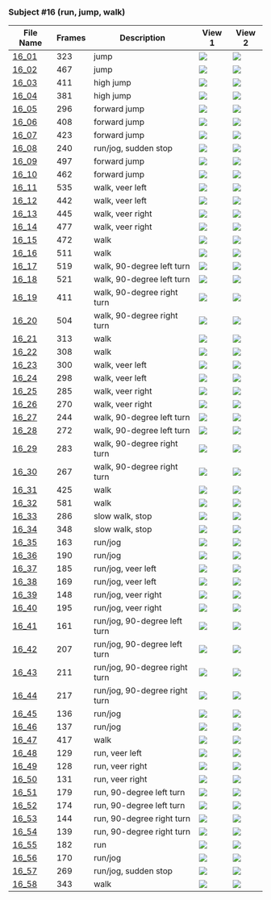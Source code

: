 ### Subject #16 (run, jump, walk)
|File Name|Frames|Description|View 1|View 2|
|-|-|-|-|-|
|[16_01](https://github.com/Shriinivas/cmubvh/raw/main/Sequence-015-019/16/Data/16_01.zip)|323|jump|<img src="https://github.com/Shriinivas/cmubvhgifs/blob/main/Sequence-015-019/16/16_01_0.gif"/>|<img src="https://github.com/Shriinivas/cmubvhgifs/blob/main/Sequence-015-019/16/16_01_1.gif"/>|
|[16_02](https://github.com/Shriinivas/cmubvh/raw/main/Sequence-015-019/16/Data/16_02.zip)|467|jump|<img src="https://github.com/Shriinivas/cmubvhgifs/blob/main/Sequence-015-019/16/16_02_0.gif"/>|<img src="https://github.com/Shriinivas/cmubvhgifs/blob/main/Sequence-015-019/16/16_02_1.gif"/>|
|[16_03](https://github.com/Shriinivas/cmubvh/raw/main/Sequence-015-019/16/Data/16_03.zip)|411|high jump|<img src="https://github.com/Shriinivas/cmubvhgifs/blob/main/Sequence-015-019/16/16_03_0.gif"/>|<img src="https://github.com/Shriinivas/cmubvhgifs/blob/main/Sequence-015-019/16/16_03_1.gif"/>|
|[16_04](https://github.com/Shriinivas/cmubvh/raw/main/Sequence-015-019/16/Data/16_04.zip)|381|high jump|<img src="https://github.com/Shriinivas/cmubvhgifs/blob/main/Sequence-015-019/16/16_04_0.gif"/>|<img src="https://github.com/Shriinivas/cmubvhgifs/blob/main/Sequence-015-019/16/16_04_1.gif"/>|
|[16_05](https://github.com/Shriinivas/cmubvh/raw/main/Sequence-015-019/16/Data/16_05.zip)|296|forward jump|<img src="https://github.com/Shriinivas/cmubvhgifs/blob/main/Sequence-015-019/16/16_05_0.gif"/>|<img src="https://github.com/Shriinivas/cmubvhgifs/blob/main/Sequence-015-019/16/16_05_1.gif"/>|
|[16_06](https://github.com/Shriinivas/cmubvh/raw/main/Sequence-015-019/16/Data/16_06.zip)|408|forward jump|<img src="https://github.com/Shriinivas/cmubvhgifs/blob/main/Sequence-015-019/16/16_06_0.gif"/>|<img src="https://github.com/Shriinivas/cmubvhgifs/blob/main/Sequence-015-019/16/16_06_1.gif"/>|
|[16_07](https://github.com/Shriinivas/cmubvh/raw/main/Sequence-015-019/16/Data/16_07.zip)|423|forward jump|<img src="https://github.com/Shriinivas/cmubvhgifs/blob/main/Sequence-015-019/16/16_07_0.gif"/>|<img src="https://github.com/Shriinivas/cmubvhgifs/blob/main/Sequence-015-019/16/16_07_1.gif"/>|
|[16_08](https://github.com/Shriinivas/cmubvh/raw/main/Sequence-015-019/16/Data/16_08.zip)|240|run/jog, sudden stop|<img src="https://github.com/Shriinivas/cmubvhgifs/blob/main/Sequence-015-019/16/16_08_0.gif"/>|<img src="https://github.com/Shriinivas/cmubvhgifs/blob/main/Sequence-015-019/16/16_08_1.gif"/>|
|[16_09](https://github.com/Shriinivas/cmubvh/raw/main/Sequence-015-019/16/Data/16_09.zip)|497|forward jump|<img src="https://github.com/Shriinivas/cmubvhgifs/blob/main/Sequence-015-019/16/16_09_0.gif"/>|<img src="https://github.com/Shriinivas/cmubvhgifs/blob/main/Sequence-015-019/16/16_09_1.gif"/>|
|[16_10](https://github.com/Shriinivas/cmubvh/raw/main/Sequence-015-019/16/Data/16_10.zip)|462|forward jump|<img src="https://github.com/Shriinivas/cmubvhgifs/blob/main/Sequence-015-019/16/16_10_0.gif"/>|<img src="https://github.com/Shriinivas/cmubvhgifs/blob/main/Sequence-015-019/16/16_10_1.gif"/>|
|[16_11](https://github.com/Shriinivas/cmubvh/raw/main/Sequence-015-019/16/Data/16_11.zip)|535|walk, veer left|<img src="https://github.com/Shriinivas/cmubvhgifs/blob/main/Sequence-015-019/16/16_11_0.gif"/>|<img src="https://github.com/Shriinivas/cmubvhgifs/blob/main/Sequence-015-019/16/16_11_1.gif"/>|
|[16_12](https://github.com/Shriinivas/cmubvh/raw/main/Sequence-015-019/16/Data/16_12.zip)|442|walk, veer left|<img src="https://github.com/Shriinivas/cmubvhgifs/blob/main/Sequence-015-019/16/16_12_0.gif"/>|<img src="https://github.com/Shriinivas/cmubvhgifs/blob/main/Sequence-015-019/16/16_12_1.gif"/>|
|[16_13](https://github.com/Shriinivas/cmubvh/raw/main/Sequence-015-019/16/Data/16_13.zip)|445|walk, veer right|<img src="https://github.com/Shriinivas/cmubvhgifs/blob/main/Sequence-015-019/16/16_13_0.gif"/>|<img src="https://github.com/Shriinivas/cmubvhgifs/blob/main/Sequence-015-019/16/16_13_1.gif"/>|
|[16_14](https://github.com/Shriinivas/cmubvh/raw/main/Sequence-015-019/16/Data/16_14.zip)|477|walk, veer right|<img src="https://github.com/Shriinivas/cmubvhgifs/blob/main/Sequence-015-019/16/16_14_0.gif"/>|<img src="https://github.com/Shriinivas/cmubvhgifs/blob/main/Sequence-015-019/16/16_14_1.gif"/>|
|[16_15](https://github.com/Shriinivas/cmubvh/raw/main/Sequence-015-019/16/Data/16_15.zip)|472|walk|<img src="https://github.com/Shriinivas/cmubvhgifs/blob/main/Sequence-015-019/16/16_15_0.gif"/>|<img src="https://github.com/Shriinivas/cmubvhgifs/blob/main/Sequence-015-019/16/16_15_1.gif"/>|
|[16_16](https://github.com/Shriinivas/cmubvh/raw/main/Sequence-015-019/16/Data/16_16.zip)|511|walk|<img src="https://github.com/Shriinivas/cmubvhgifs/blob/main/Sequence-015-019/16/16_16_0.gif"/>|<img src="https://github.com/Shriinivas/cmubvhgifs/blob/main/Sequence-015-019/16/16_16_1.gif"/>|
|[16_17](https://github.com/Shriinivas/cmubvh/raw/main/Sequence-015-019/16/Data/16_17.zip)|519|walk, 90-degree left turn|<img src="https://github.com/Shriinivas/cmubvhgifs/blob/main/Sequence-015-019/16/16_17_0.gif"/>|<img src="https://github.com/Shriinivas/cmubvhgifs/blob/main/Sequence-015-019/16/16_17_1.gif"/>|
|[16_18](https://github.com/Shriinivas/cmubvh/raw/main/Sequence-015-019/16/Data/16_18.zip)|521|walk, 90-degree left turn|<img src="https://github.com/Shriinivas/cmubvhgifs/blob/main/Sequence-015-019/16/16_18_0.gif"/>|<img src="https://github.com/Shriinivas/cmubvhgifs/blob/main/Sequence-015-019/16/16_18_1.gif"/>|
|[16_19](https://github.com/Shriinivas/cmubvh/raw/main/Sequence-015-019/16/Data/16_19.zip)|411|walk, 90-degree right turn|<img src="https://github.com/Shriinivas/cmubvhgifs/blob/main/Sequence-015-019/16/16_19_0.gif"/>|<img src="https://github.com/Shriinivas/cmubvhgifs/blob/main/Sequence-015-019/16/16_19_1.gif"/>|
|[16_20](https://github.com/Shriinivas/cmubvh/raw/main/Sequence-015-019/16/Data/16_20.zip)|504|walk, 90-degree right turn|<img src="https://github.com/Shriinivas/cmubvhgifs/blob/main/Sequence-015-019/16/16_20_0.gif"/>|<img src="https://github.com/Shriinivas/cmubvhgifs/blob/main/Sequence-015-019/16/16_20_1.gif"/>|
|[16_21](https://github.com/Shriinivas/cmubvh/raw/main/Sequence-015-019/16/Data/16_21.zip)|313|walk|<img src="https://github.com/Shriinivas/cmubvhgifs/blob/main/Sequence-015-019/16/16_21_0.gif"/>|<img src="https://github.com/Shriinivas/cmubvhgifs/blob/main/Sequence-015-019/16/16_21_1.gif"/>|
|[16_22](https://github.com/Shriinivas/cmubvh/raw/main/Sequence-015-019/16/Data/16_22.zip)|308|walk|<img src="https://github.com/Shriinivas/cmubvhgifs/blob/main/Sequence-015-019/16/16_22_0.gif"/>|<img src="https://github.com/Shriinivas/cmubvhgifs/blob/main/Sequence-015-019/16/16_22_1.gif"/>|
|[16_23](https://github.com/Shriinivas/cmubvh/raw/main/Sequence-015-019/16/Data/16_23.zip)|300|walk, veer left|<img src="https://github.com/Shriinivas/cmubvhgifs/blob/main/Sequence-015-019/16/16_23_0.gif"/>|<img src="https://github.com/Shriinivas/cmubvhgifs/blob/main/Sequence-015-019/16/16_23_1.gif"/>|
|[16_24](https://github.com/Shriinivas/cmubvh/raw/main/Sequence-015-019/16/Data/16_24.zip)|298|walk, veer left|<img src="https://github.com/Shriinivas/cmubvhgifs/blob/main/Sequence-015-019/16/16_24_0.gif"/>|<img src="https://github.com/Shriinivas/cmubvhgifs/blob/main/Sequence-015-019/16/16_24_1.gif"/>|
|[16_25](https://github.com/Shriinivas/cmubvh/raw/main/Sequence-015-019/16/Data/16_25.zip)|285|walk, veer right|<img src="https://github.com/Shriinivas/cmubvhgifs/blob/main/Sequence-015-019/16/16_25_0.gif"/>|<img src="https://github.com/Shriinivas/cmubvhgifs/blob/main/Sequence-015-019/16/16_25_1.gif"/>|
|[16_26](https://github.com/Shriinivas/cmubvh/raw/main/Sequence-015-019/16/Data/16_26.zip)|270|walk, veer right|<img src="https://github.com/Shriinivas/cmubvhgifs/blob/main/Sequence-015-019/16/16_26_0.gif"/>|<img src="https://github.com/Shriinivas/cmubvhgifs/blob/main/Sequence-015-019/16/16_26_1.gif"/>|
|[16_27](https://github.com/Shriinivas/cmubvh/raw/main/Sequence-015-019/16/Data/16_27.zip)|244|walk, 90-degree left turn|<img src="https://github.com/Shriinivas/cmubvhgifs/blob/main/Sequence-015-019/16/16_27_0.gif"/>|<img src="https://github.com/Shriinivas/cmubvhgifs/blob/main/Sequence-015-019/16/16_27_1.gif"/>|
|[16_28](https://github.com/Shriinivas/cmubvh/raw/main/Sequence-015-019/16/Data/16_28.zip)|272|walk, 90-degree left turn|<img src="https://github.com/Shriinivas/cmubvhgifs/blob/main/Sequence-015-019/16/16_28_0.gif"/>|<img src="https://github.com/Shriinivas/cmubvhgifs/blob/main/Sequence-015-019/16/16_28_1.gif"/>|
|[16_29](https://github.com/Shriinivas/cmubvh/raw/main/Sequence-015-019/16/Data/16_29.zip)|283|walk, 90-degree right turn|<img src="https://github.com/Shriinivas/cmubvhgifs/blob/main/Sequence-015-019/16/16_29_0.gif"/>|<img src="https://github.com/Shriinivas/cmubvhgifs/blob/main/Sequence-015-019/16/16_29_1.gif"/>|
|[16_30](https://github.com/Shriinivas/cmubvh/raw/main/Sequence-015-019/16/Data/16_30.zip)|267|walk, 90-degree right turn|<img src="https://github.com/Shriinivas/cmubvhgifs/blob/main/Sequence-015-019/16/16_30_0.gif"/>|<img src="https://github.com/Shriinivas/cmubvhgifs/blob/main/Sequence-015-019/16/16_30_1.gif"/>|
|[16_31](https://github.com/Shriinivas/cmubvh/raw/main/Sequence-015-019/16/Data/16_31.zip)|425|walk|<img src="https://github.com/Shriinivas/cmubvhgifs/blob/main/Sequence-015-019/16/16_31_0.gif"/>|<img src="https://github.com/Shriinivas/cmubvhgifs/blob/main/Sequence-015-019/16/16_31_1.gif"/>|
|[16_32](https://github.com/Shriinivas/cmubvh/raw/main/Sequence-015-019/16/Data/16_32.zip)|581|walk|<img src="https://github.com/Shriinivas/cmubvhgifs/blob/main/Sequence-015-019/16/16_32_0.gif"/>|<img src="https://github.com/Shriinivas/cmubvhgifs/blob/main/Sequence-015-019/16/16_32_1.gif"/>|
|[16_33](https://github.com/Shriinivas/cmubvh/raw/main/Sequence-015-019/16/Data/16_33.zip)|286|slow walk, stop|<img src="https://github.com/Shriinivas/cmubvhgifs/blob/main/Sequence-015-019/16/16_33_0.gif"/>|<img src="https://github.com/Shriinivas/cmubvhgifs/blob/main/Sequence-015-019/16/16_33_1.gif"/>|
|[16_34](https://github.com/Shriinivas/cmubvh/raw/main/Sequence-015-019/16/Data/16_34.zip)|348|slow walk, stop|<img src="https://github.com/Shriinivas/cmubvhgifs/blob/main/Sequence-015-019/16/16_34_0.gif"/>|<img src="https://github.com/Shriinivas/cmubvhgifs/blob/main/Sequence-015-019/16/16_34_1.gif"/>|
|[16_35](https://github.com/Shriinivas/cmubvh/raw/main/Sequence-015-019/16/Data/16_35.zip)|163|run/jog|<img src="https://github.com/Shriinivas/cmubvhgifs/blob/main/Sequence-015-019/16/16_35_0.gif"/>|<img src="https://github.com/Shriinivas/cmubvhgifs/blob/main/Sequence-015-019/16/16_35_1.gif"/>|
|[16_36](https://github.com/Shriinivas/cmubvh/raw/main/Sequence-015-019/16/Data/16_36.zip)|190|run/jog|<img src="https://github.com/Shriinivas/cmubvhgifs/blob/main/Sequence-015-019/16/16_36_0.gif"/>|<img src="https://github.com/Shriinivas/cmubvhgifs/blob/main/Sequence-015-019/16/16_36_1.gif"/>|
|[16_37](https://github.com/Shriinivas/cmubvh/raw/main/Sequence-015-019/16/Data/16_37.zip)|185|run/jog, veer left|<img src="https://github.com/Shriinivas/cmubvhgifs/blob/main/Sequence-015-019/16/16_37_0.gif"/>|<img src="https://github.com/Shriinivas/cmubvhgifs/blob/main/Sequence-015-019/16/16_37_1.gif"/>|
|[16_38](https://github.com/Shriinivas/cmubvh/raw/main/Sequence-015-019/16/Data/16_38.zip)|169|run/jog, veer left|<img src="https://github.com/Shriinivas/cmubvhgifs/blob/main/Sequence-015-019/16/16_38_0.gif"/>|<img src="https://github.com/Shriinivas/cmubvhgifs/blob/main/Sequence-015-019/16/16_38_1.gif"/>|
|[16_39](https://github.com/Shriinivas/cmubvh/raw/main/Sequence-015-019/16/Data/16_39.zip)|148|run/jog, veer right|<img src="https://github.com/Shriinivas/cmubvhgifs/blob/main/Sequence-015-019/16/16_39_0.gif"/>|<img src="https://github.com/Shriinivas/cmubvhgifs/blob/main/Sequence-015-019/16/16_39_1.gif"/>|
|[16_40](https://github.com/Shriinivas/cmubvh/raw/main/Sequence-015-019/16/Data/16_40.zip)|195|run/jog, veer right|<img src="https://github.com/Shriinivas/cmubvhgifs/blob/main/Sequence-015-019/16/16_40_0.gif"/>|<img src="https://github.com/Shriinivas/cmubvhgifs/blob/main/Sequence-015-019/16/16_40_1.gif"/>|
|[16_41](https://github.com/Shriinivas/cmubvh/raw/main/Sequence-015-019/16/Data/16_41.zip)|161|run/jog, 90-degree left turn|<img src="https://github.com/Shriinivas/cmubvhgifs/blob/main/Sequence-015-019/16/16_41_0.gif"/>|<img src="https://github.com/Shriinivas/cmubvhgifs/blob/main/Sequence-015-019/16/16_41_1.gif"/>|
|[16_42](https://github.com/Shriinivas/cmubvh/raw/main/Sequence-015-019/16/Data/16_42.zip)|207|run/jog, 90-degree left turn|<img src="https://github.com/Shriinivas/cmubvhgifs/blob/main/Sequence-015-019/16/16_42_0.gif"/>|<img src="https://github.com/Shriinivas/cmubvhgifs/blob/main/Sequence-015-019/16/16_42_1.gif"/>|
|[16_43](https://github.com/Shriinivas/cmubvh/raw/main/Sequence-015-019/16/Data/16_43.zip)|211|run/jog, 90-degree right turn|<img src="https://github.com/Shriinivas/cmubvhgifs/blob/main/Sequence-015-019/16/16_43_0.gif"/>|<img src="https://github.com/Shriinivas/cmubvhgifs/blob/main/Sequence-015-019/16/16_43_1.gif"/>|
|[16_44](https://github.com/Shriinivas/cmubvh/raw/main/Sequence-015-019/16/Data/16_44.zip)|217|run/jog, 90-degree right turn|<img src="https://github.com/Shriinivas/cmubvhgifs/blob/main/Sequence-015-019/16/16_44_0.gif"/>|<img src="https://github.com/Shriinivas/cmubvhgifs/blob/main/Sequence-015-019/16/16_44_1.gif"/>|
|[16_45](https://github.com/Shriinivas/cmubvh/raw/main/Sequence-015-019/16/Data/16_45.zip)|136|run/jog|<img src="https://github.com/Shriinivas/cmubvhgifs/blob/main/Sequence-015-019/16/16_45_0.gif"/>|<img src="https://github.com/Shriinivas/cmubvhgifs/blob/main/Sequence-015-019/16/16_45_1.gif"/>|
|[16_46](https://github.com/Shriinivas/cmubvh/raw/main/Sequence-015-019/16/Data/16_46.zip)|137|run/jog|<img src="https://github.com/Shriinivas/cmubvhgifs/blob/main/Sequence-015-019/16/16_46_0.gif"/>|<img src="https://github.com/Shriinivas/cmubvhgifs/blob/main/Sequence-015-019/16/16_46_1.gif"/>|
|[16_47](https://github.com/Shriinivas/cmubvh/raw/main/Sequence-015-019/16/Data/16_47.zip)|417|walk|<img src="https://github.com/Shriinivas/cmubvhgifs/blob/main/Sequence-015-019/16/16_47_0.gif"/>|<img src="https://github.com/Shriinivas/cmubvhgifs/blob/main/Sequence-015-019/16/16_47_1.gif"/>|
|[16_48](https://github.com/Shriinivas/cmubvh/raw/main/Sequence-015-019/16/Data/16_48.zip)|129|run, veer left|<img src="https://github.com/Shriinivas/cmubvhgifs/blob/main/Sequence-015-019/16/16_48_0.gif"/>|<img src="https://github.com/Shriinivas/cmubvhgifs/blob/main/Sequence-015-019/16/16_48_1.gif"/>|
|[16_49](https://github.com/Shriinivas/cmubvh/raw/main/Sequence-015-019/16/Data/16_49.zip)|128|run, veer right|<img src="https://github.com/Shriinivas/cmubvhgifs/blob/main/Sequence-015-019/16/16_49_0.gif"/>|<img src="https://github.com/Shriinivas/cmubvhgifs/blob/main/Sequence-015-019/16/16_49_1.gif"/>|
|[16_50](https://github.com/Shriinivas/cmubvh/raw/main/Sequence-015-019/16/Data/16_50.zip)|131|run, veer right|<img src="https://github.com/Shriinivas/cmubvhgifs/blob/main/Sequence-015-019/16/16_50_0.gif"/>|<img src="https://github.com/Shriinivas/cmubvhgifs/blob/main/Sequence-015-019/16/16_50_1.gif"/>|
|[16_51](https://github.com/Shriinivas/cmubvh/raw/main/Sequence-015-019/16/Data/16_51.zip)|179|run, 90-degree left turn|<img src="https://github.com/Shriinivas/cmubvhgifs/blob/main/Sequence-015-019/16/16_51_0.gif"/>|<img src="https://github.com/Shriinivas/cmubvhgifs/blob/main/Sequence-015-019/16/16_51_1.gif"/>|
|[16_52](https://github.com/Shriinivas/cmubvh/raw/main/Sequence-015-019/16/Data/16_52.zip)|174|run, 90-degree left turn|<img src="https://github.com/Shriinivas/cmubvhgifs/blob/main/Sequence-015-019/16/16_52_0.gif"/>|<img src="https://github.com/Shriinivas/cmubvhgifs/blob/main/Sequence-015-019/16/16_52_1.gif"/>|
|[16_53](https://github.com/Shriinivas/cmubvh/raw/main/Sequence-015-019/16/Data/16_53.zip)|144|run, 90-degree right turn|<img src="https://github.com/Shriinivas/cmubvhgifs/blob/main/Sequence-015-019/16/16_53_0.gif"/>|<img src="https://github.com/Shriinivas/cmubvhgifs/blob/main/Sequence-015-019/16/16_53_1.gif"/>|
|[16_54](https://github.com/Shriinivas/cmubvh/raw/main/Sequence-015-019/16/Data/16_54.zip)|139|run, 90-degree right turn|<img src="https://github.com/Shriinivas/cmubvhgifs/blob/main/Sequence-015-019/16/16_54_0.gif"/>|<img src="https://github.com/Shriinivas/cmubvhgifs/blob/main/Sequence-015-019/16/16_54_1.gif"/>|
|[16_55](https://github.com/Shriinivas/cmubvh/raw/main/Sequence-015-019/16/Data/16_55.zip)|182|run|<img src="https://github.com/Shriinivas/cmubvhgifs/blob/main/Sequence-015-019/16/16_55_0.gif"/>|<img src="https://github.com/Shriinivas/cmubvhgifs/blob/main/Sequence-015-019/16/16_55_1.gif"/>|
|[16_56](https://github.com/Shriinivas/cmubvh/raw/main/Sequence-015-019/16/Data/16_56.zip)|170|run/jog|<img src="https://github.com/Shriinivas/cmubvhgifs/blob/main/Sequence-015-019/16/16_56_0.gif"/>|<img src="https://github.com/Shriinivas/cmubvhgifs/blob/main/Sequence-015-019/16/16_56_1.gif"/>|
|[16_57](https://github.com/Shriinivas/cmubvh/raw/main/Sequence-015-019/16/Data/16_57.zip)|269|run/jog, sudden stop|<img src="https://github.com/Shriinivas/cmubvhgifs/blob/main/Sequence-015-019/16/16_57_0.gif"/>|<img src="https://github.com/Shriinivas/cmubvhgifs/blob/main/Sequence-015-019/16/16_57_1.gif"/>|
|[16_58](https://github.com/Shriinivas/cmubvh/raw/main/Sequence-015-019/16/Data/16_58.zip)|343|walk|<img src="https://github.com/Shriinivas/cmubvhgifs/blob/main/Sequence-015-019/16/16_58_0.gif"/>|<img src="https://github.com/Shriinivas/cmubvhgifs/blob/main/Sequence-015-019/16/16_58_1.gif"/>|
